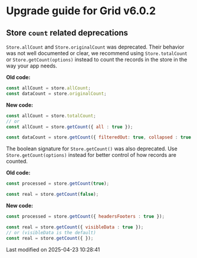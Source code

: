 # Upgrade guide for Grid v6.0.2

## Store `count` related deprecations

`Store.allCount` and `Store.originalCount` was deprecated. Their behavior was not well documented or clear, we recommend 
using `Store.totalCount` or `Store.getCount(options)` instead to count the records in the store in the way your app 
needs.

**Old code:**

```javascript
const allCount = store.allCount;
const dataCount = store.originalCount;
```

**New code:**
```javascript
const allCount = store.totalCount;
// or
const allCount = store.getCount({ all : true });

const dataCount = store.getCount({ filteredOut: true, collapsed : true });
```

The boolean signature for `Store.getCount()` was also deprecated. Use `Store.getCount(options)` instead for better 
control of how records are counted.

**Old code:**

```javascript
const processed = store.getCount(true);

const real = store.getCount(false);
```

**New code:**
```javascript
const processed = store.getCount({ headersFooters : true });

const real = store.getCount({ visibleData : true });
// or (visibleData is the default)
const real = store.getCount({ });
```


<p class="last-modified">Last modified on 2025-04-23 10:28:41</p>